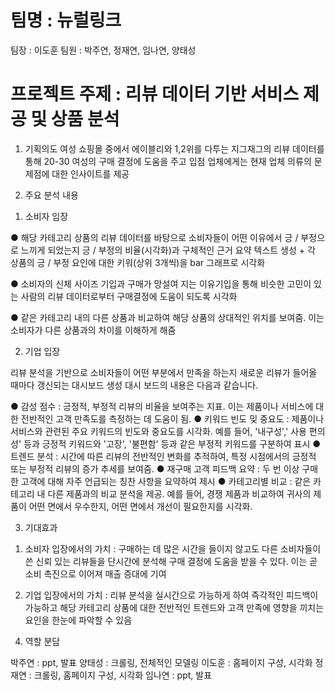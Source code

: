 # 팀명 : 뉴럴링크

팀장 : 이도훈
팀원 : 박주연, 정재연, 임나연, 양태성 

# 프로젝트 주제 : 리뷰 데이터 기반 서비스 제공 및 상품 분석 

1. 기획의도
여성 쇼핑몰 중에서 에이블리와 1,2위를 다투는 지그재그의 리뷰 데이터를 통해 20-30 여성의 구매 결정에 도움을 주고 입점 업체에게는 현재 업체 의류의 문제점에 대한 인사이트를 제공

2. 주요 분석 내용

1) 소비자 임장

● 해당 카테고리 상품의 리뷰 데이터를 바탕으로 소비자들이 어떤 이유에서 긍 / 부정으로 느끼게 되었는지 긍 / 부정의 비율(시각화)과 구체적인 근거 요약 텍스트 생성 + 각 상품의 긍 / 부정 요인에 대한 키워(상위 3개씩)을 bar 그래프로 시각화 

● 소비자의 신체 사이즈 기입과 구매가 망설여 지는 이유기입을 통해 비슷한 고민이 있는 사람의 리뷰 데이터로부터 구매결정에 도움이 되도록 시각화

● 같은 카테고리 내의 다른 상품과 비교하여 해당 상품의 상대적인 위치를 보여줌. 이는 소비자가 다른 상품과의 차이를 이해하게 해줌

2) 기업 입장

리뷰 분석을 기반으로 소비자들이 어떤 부분에서 만족을 하는지 새로운 리뷰가 들어올 때마다 갱신되는 대시보드 생성 대시 보드의 내용은 다음과 같습니다. 

● 감성 점수 : 긍정적, 부정적 리뷰의 비율을 보여주는 지표. 이는 제품이나 서비스에 대한 전반적인 고객 만족도를 측정하는 데 도움이 됨. 
● 키워드 빈도 및 중요도 : 제품이나 서비스와 관련된 주요 키워드의 빈도와 중요도를 시각화. 예를 들어, '내구성',' 사용 편의성' 등과 긍정적 키워드와 '고장', '불편함' 등과 같은 부정적 키워드를 구분하여 표시 
● 트렌드 분석 : 시간에 따른 리뷰의 전반적인 변화를 추적하여, 특정 시점에서의 긍정적 또는 부정적 리뷰의 증가 추세를 보여줌. 
● 재구매 고객 피드백 요약 : 두 번 이상 구매한 고객에 대해 자주 언급되는 칭찬 사항을 요약하여 제시 
● 카테고리별 비교 : 같은 카테고리 내 다른 제품과의 비교 분석을 제공. 예를 들어, 경쟁 제품과 비교하여 귀사의 제품이 어떤 면에서 우수한지, 어떤 면에서 개선이 필요한지를 시각화.

3. 기대효과

1) 소비자 입장에서의 가치 : 구매하는 데 많은 시간을 들이지 않고도 다른 소비자들이 쓴 신뢰 있는 리뷰들을 단시간에 분석해 구매 결정에 도움을 받을 수 있다. 이는 곧 소비 촉진으로 이어져 매출 증대에 기여
 
2) 기업 입장에서의 가치 : 리뷰 분석을 실시간으로 가능하게 하여 즉각적인 피드백이 가능하고 해당 카테고리 상품에 대한 전반적인 트렌드와 고객 만족에 영향을 끼치는 요인을 한눈에 파악할 수 있음

4. 역할 분담

박주연 : ppt, 발표
양태성 : 크롤링, 전체적인 모델링 
이도훈 : 홈페이지 구성, 시각화
정재연 : 크롤링, 홈페이지 구성, 시각화
임나연 : ppt, 발표 
